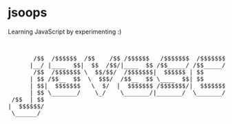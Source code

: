 # jsoops

Learning  JavaScript by experimenting :)

<pre>
                                                                       /$$             /$$    
                                                                      |__/            | $$    
       /$$  /$$$$$$  /$$    /$$ /$$$$$$   /$$$$$$$  /$$$$$$$  /$$$$$$  /$$  /$$$$$$  /$$$$$$  
      |__/ |____  $$|  $$  /$$/|____  $$ /$$_____/ /$$_____/ /$$__  $$| $$ /$$__  $$|_  $$_/  
       /$$  /$$$$$$$ \  $$/$$/  /$$$$$$$|  $$$$$$ | $$      | $$  \__/| $$| $$  \ $$  | $$    
      | $$ /$$__  $$  \  $$$/  /$$__  $$ \____  $$| $$      | $$      | $$| $$  | $$  | $$ /$$
      | $$|  $$$$$$$   \  $/  |  $$$$$$$ /$$$$$$$/|  $$$$$$$| $$      | $$| $$$$$$$/  |  $$$$/
      | $$ \_______/    \_/    \_______/|_______/  \_______/|__/      |__/| $$____/    \___/  
 /$$  | $$                                                                | $$                
|  $$$$$$/                                                                | $$                
 \______/                                                                 |__/                
<pre>

